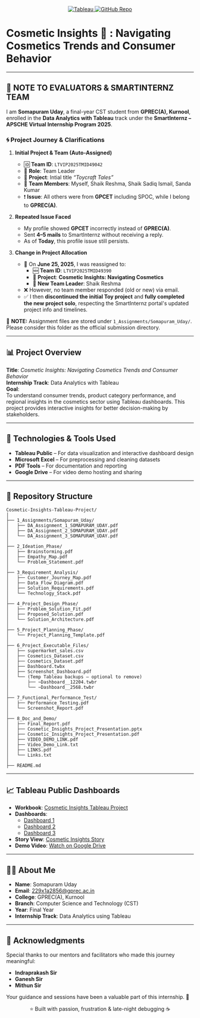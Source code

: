 <p align="center">
  <a href="https://public.tableau.com/app/profile/somapuram.uday/viz/Cosmetic_Insights_Tableau_Project/Sheet1">
    <img src="https://img.shields.io/badge/Tableau-Public-blue" alt="Tableau">
  </a>
  <a href="https://github.com/udaycodespace/Cosmetic-Insights-Tableau-Project">
    <img src="https://img.shields.io/badge/GitHub-Repository-black" alt="GitHub Repo">
  </a>
</p>

# Cosmetic Insights 💄 : Navigating Cosmetics Trends and Consumer Behavior

---

## 🛑 NOTE TO EVALUATORS & SMARTINTERNZ TEAM

I am **Somapuram Uday**, a final-year CST student from **GPREC(A), Kurnool**, enrolled in the **Data Analytics with Tableau** track under the **SmartInternz – APSCHE Virtual Internship Program 2025**.

### 🌀 Project Journey & Clarifications

1. **Initial Project & Team (Auto-Assigned)**  
   - 🆔 **Team ID**: `LTVIP2025TMID49042`  
   - 👤 **Role**: Team Leader  
   - 📌 **Project**: Intial title *“Toycraft Tales”*  
   - 👥 **Team Members**: Myself, Shaik Reshma, Shaik Sadiq Ismail, Sanda Kumar  
   - ❗ **Issue**: All others were from **GPCET** including SPOC, while I belong to **GPREC(A)**.

2. **Repeated Issue Faced**  
   - My profile showed **GPCET** incorrectly instead of **GPREC(A)**.  
   - Sent **4–5 mails** to SmartInternz without receiving a reply.  
   - As of **Today**, this profile issue still persists.

3. **Change in Project Allocation**  
   - 📩 On **June 25, 2025**, I was reassigned to:
     - 🆕 **Team ID**: `LTVIP2025TMID49390`
     - 🎯 **Project**: **Cosmetic Insights: Navigating Cosmetics**
     - 👤 **New Team Leader**: Shaik Reshma  
   - ❌ However, no team member responded (old or new) via email.  
   - ✅ I then **discontinued the initial Toy project** and **fully completed the new project solo**, respecting the SmartInternz portal's updated project info and timelines.

🔖 **NOTE:** Assignment files are stored under `1_Assignments/Somapuram_Uday/`. Please consider this folder as the official submission directory.

---

## 📊 Project Overview

**Title**: *Cosmetic Insights: Navigating Cosmetics Trends and Consumer Behavior*  
**Internship Track**: Data Analytics with Tableau  
**Goal**:  
To understand consumer trends, product category performance, and regional insights in the cosmetics sector using Tableau dashboards. This project provides interactive insights for better decision-making by stakeholders.

---

## 🧠 Technologies & Tools Used

- **Tableau Public** – For data visualization and interactive dashboard design  
- **Microsoft Excel** – For preprocessing and cleaning datasets  
- **PDF Tools** – For documentation and reporting  
- **Google Drive** – For video demo hosting and sharing  

---

## 🧱 Repository Structure

```
Cosmetic-Insights-Tableau-Project/
│
├── 1_Assignments/Somapuram_Uday/
│   ├── DA_Assignment_1_SOMAPURAM_UDAY.pdf
│   ├── DA_Assignment_2_SOMAPURAM_UDAY.pdf
│   └── DA_Assignment_3_SOMAPURAM_UDAY.pdf
│
├── 2_Ideation_Phase/
│   ├── Brainstorming.pdf
│   ├── Empathy_Map.pdf
│   └── Problem_Statement.pdf
│
├── 3_Requirement_Analysis/
│   ├── Customer_Journey_Map.pdf
│   ├── Data_Flow_Diagram.pdf
│   ├── Solution_Requirements.pdf
│   └── Technology_Stack.pdf
│
├── 4_Project_Design_Phase/
│   ├── Problem_Solution_Fit.pdf
│   ├── Proposed_Solution.pdf
│   └── Solution_Architecture.pdf
│
├── 5_Project_Planning_Phase/
│   └── Project_Planning_Template.pdf
│
├── 6_Project_Executable_Files/
│   ├── supermarket_sales.csv
│   ├── Cosmetics_Dataset.csv
│   ├── Cosmetics_Dataset.pdf
│   ├── Dashboard.twbx
│   ├── Screenshot_Dashboard.pdf
│   └── (Temp Tableau backups – optional to remove)
│       ├── ~Dashboard__12204.twbr
│       └── ~Dashboard__2568.twbr
│
├── 7_Functional_Performance_Test/
│   ├── Performance_Testing.pdf
│   └── Screenshot_Report.pdf
│
├── 8_Doc_and_Demo/
│   ├── Final_Report.pdf
│   ├── Cosmetic_Insights_Project_Presentation.pptx
│   ├── Cosmetic_Insights_Project_Presentation.pdf
│   ├── VIDEO_DEMO_LINK.pdf
│   ├── Video_Demo_Link.txt
│   ├── LINKS.pdf
│   └── Links.txt
│
├── README.md
```

---

## 📈 Tableau Public Dashboards

- **Workbook**: [Cosmetic Insights Tableau Project](https://public.tableau.com/views/Cosmetic_Insights_Tableau_Project/Dashboard1)
- **Dashboards**:
  - [Dashboard 1](https://public.tableau.com/app/profile/somapuram.uday/viz/Cosmetic_Insights_Dashboard_1/Dashboard1)
  - [Dashboard 2](https://public.tableau.com/app/profile/somapuram.uday/viz/Cosmetic_Insights_Dashboard_2/Dashboard2)
  - [Dashboard 3](https://public.tableau.com/app/profile/somapuram.uday/viz/Cosmetic_Insights_Dashboard_3/Dashboard3)
- **Story View**: [Cosmetic Insights Story](https://public.tableau.com/app/profile/somapuram.uday/viz/Cosmetic_Insights_Story/Story1)
- **Demo Video**: [Watch on Google Drive](https://drive.google.com/file/d/1MsVV5ywteTWxaNzCil0Fwcyfkxwhz5z9/view?usp=sharing)

---

## 👨‍🎓 About Me

- **Name**: Somapuram Uday  
- **Email**: 229x1a2856@gprec.ac.in  
- **College**: GPREC(A), Kurnool  
- **Branch**: Computer Science and Technology (CST)  
- **Year**: Final Year  
- **Internship Track**: Data Analytics using Tableau  

---

## 🙏 Acknowledgments

Special thanks to our mentors and facilitators who made this journey meaningful:

- **Indraprakash Sir**
- **Ganesh Sir**
- **Mithun Sir**

Your guidance and sessions have been a valuable part of this internship. 💐

<p align="center">
⭐ Built with passion, frustration & late-night debugging ☕
</p>
